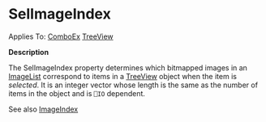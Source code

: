 




<h1 class="heading"><span class="name">SelImageIndex</span></h1>

Applies To: [ComboEx](./comboex.md) [TreeView](./treeview.md)


**Description**


The SelImageIndex property determines which bitmapped images in an [ImageList](./imagelist.md) correspond to items in a [TreeView](./treeview.md) object when the item is *selected*. It is an integer vector whose length is the same as the number of items in the object and is `⎕IO` dependent.


See also [ImageIndex](imageindex.md)



